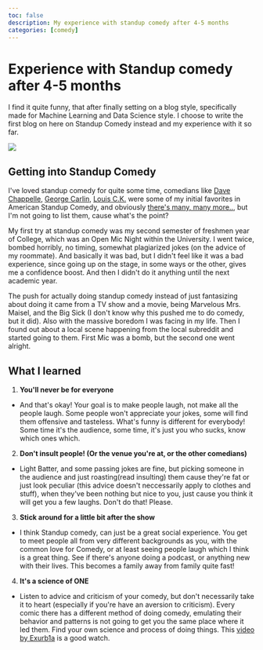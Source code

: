 ```yaml
---
toc: false
description: My experience with standup comedy after 4-5 months
categories: [comedy]
---
```

# Experience with Standup comedy after 4-5 months
I find it quite funny, that after finally setting on a blog style, specifically made for Machine Learning and Data Science style. I choose to write the first blog on here on Standup Comedy instead and my experience with it so far.

![]("https://raw.githubusercontent.com/FReeshabh/blog/master/images/blog-1-standup/mic.jpeg")

## Getting into Standup Comedy
I've loved standup comedy for quite some time, comedians like [Dave Chappelle](https://en.wikipedia.org/wiki/Dave_Chappelle), [George Carlin](https://en.wikipedia.org/wiki/George_Carlin), [Louis C.K.](https://en.wikipedia.org/wiki/Louis_C.K.) were some of my initial favorites in American Standup Comedy, and obviously [there's many, many more..](https://en.wikipedia.org/wiki/List_of_stand-up_comedians), but I'm not going to list them, cause what's the point?

My first try at standup comedy was my second semester of freshmen year of College, which was an Open Mic Night within the University. I went twice, bombed horribly, no timing, somewhat plagiarized jokes (on the advice of my roommate). And basically it was bad, but I didn't feel like it was a bad experience, since going up on the stage, in some ways or the other, gives me a confidence boost. And then I didn't do it anything until the next academic year.

The push for actually doing standup comedy instead of just fantasizing about doing it came from a TV show and a movie,  being Marvelous Mrs. Maisel, and the Big Sick (I don't know why this pushed me to do comedy, but it did). Also with the massive boredom I was facing in my life. Then I found out about a local scene happening from the local subreddit and started going to them. First Mic was a bomb, but the second one went alright.

## What I learned
1. **You'll never be for everyone**
  - And that's okay! Your goal is to make people laugh, not make all the people laugh. Some people won't appreciate your jokes, some will find them offensive and tasteless. What's funny is different for everybody! Some time it's the audience, some time, it's just you who sucks, know which ones which.

 2. **Don't insult people! (Or the venue you're at, or the other comedians)**
  - Light Batter, and some passing jokes are fine, but picking someone in the audience and just roasting(read insulting) them cause they're fat or just look peculiar (this advice doesn't neccessarily apply to clothes and stuff), when they've been nothing but nice to you, just cause you think it will get you a few laughs. Don't do that! Please.

3. **Stick around for a little bit after the show**
  - I think Standup comedy, can just be a great social experience. You get to meet people all from very different backgrounds as you, with the common love for Comedy, or at least seeing people laugh which I think is a great thing. See if there's anyone doing a podcast, or anything new with their lives. This becomes a family away from family quite fast!

4. **It's a science of ONE**
  - Listen to advice and criticism of your comedy, but don't necessarily take it to heart (especially if you're have an aversion to criticism). Every comic there has a different method of doing comedy, emulating their behavior and patterns is not going to get you the same place where it led them. Find your own science and process of doing things. This [video by Exurb1a](https://www.youtube.com/watch?v=MANyX7woDPA) is a good watch.

